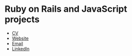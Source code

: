 # Ruby on Rails and JavaScript projects

- [CV](https://hello@emilosman.com/cv)  
- [Website](https://emilosman.com)  
- [Email](mailto:hello@emilosman.com)  
- [LinkedIn](https://www.linkedin.com/in/emil-osmanbegovi%C4%87-357579123/)
